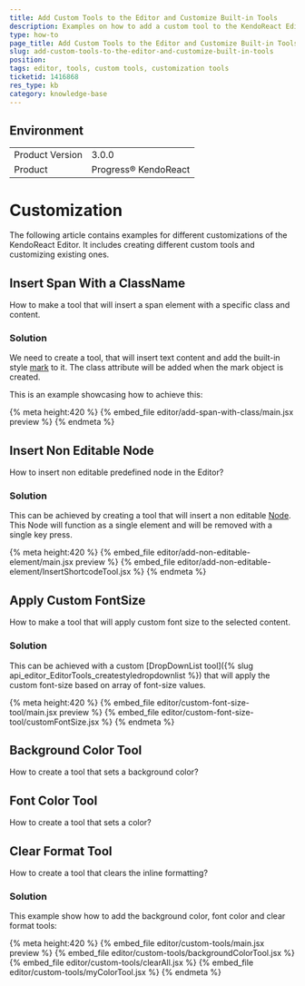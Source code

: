 ```yaml
---
title: Add Custom Tools to the Editor and Customize Built-in Tools
description: Examples on how to add a custom tool to the KendoReact Editor and customize built-in ones.
type: how-to
page_title: Add Custom Tools to the Editor and Customize Built-in Tools - KendoReact Editor
slug: add-custom-tools-to-the-editor-and-customize-built-in-tools
position:
tags: editor, tools, custom tools, customization tools
ticketid: 1416868
res_type: kb
category: knowledge-base
---
```


## Environment
<table>
    <tbody>
	    <tr>
	    	<td>Product Version</td>
	    	<td>3.0.0</td>
	    </tr>
	    <tr>
	    	<td>Product</td>
	    	<td>Progress® KendoReact</td>
	    </tr>
    </tbody>
</table>

# Customization

The following article contains examples for different customizations of the KendoReact Editor. It includes creating different custom tools and customizing existing ones.

## Insert Span With a ClassName

How to make a tool that will insert a span element with a specific class and content.

### Solution

We need to create a tool, that will insert text content and add the built-in style [mark](https://prosemirror.net/docs/ref/#model.Mark) to it. The class attribute will be added when the mark object is created.

This is an example showcasing how to achieve this:

{% meta height:420 %}
{% embed_file editor/add-span-with-class/main.jsx preview %}
{% endmeta %}

## Insert Non Editable Node

How to insert non editable predefined node in the Editor?

### Solution

This can be achieved by creating a tool that will insert a non editable [Node](https://prosemirror.net/docs/ref/#model.Node). This Node will function as a single element and will be removed with a single key press.

{% meta height:420 %}
{% embed_file editor/add-non-editable-element/main.jsx preview %}
{% embed_file editor/add-non-editable-element/InsertShortcodeTool.jsx %}
{% endmeta %}

## Apply Custom FontSize

How to make a tool that will apply custom font size to the selected content.

### Solution

This can be achieved with a custom [DropDownList tool]({% slug api_editor_EditorTools_createstyledropdownlist %}) that will apply the custom font-size based on array of font-size values.

{% meta height:420 %}
{% embed_file editor/custom-font-size-tool/main.jsx preview %}
{% embed_file editor/custom-font-size-tool/customFontSize.jsx %}
{% endmeta %}

## Background Color Tool

How to create a tool that sets a background color?

## Font Color Tool

How to create a tool that sets a color?

## Clear Format Tool

How to create a tool that clears the inline formatting?

### Solution

This example show how to add the background color, font color and clear format tools:

{% meta height:420 %}
{% embed_file editor/custom-tools/main.jsx preview %}
{% embed_file editor/custom-tools/backgroundColorTool.jsx %}
{% embed_file editor/custom-tools/clearAll.jsx %}
{% embed_file editor/custom-tools/myColorTool.jsx %}
{% endmeta %}
